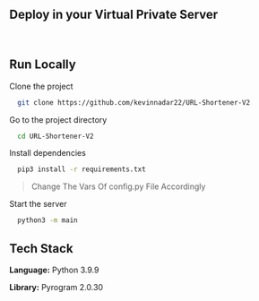 ## Deploy in your Virtual Private Server

<br>


## Run Locally

Clone the project

```bash
  git clone https://github.com/kevinnadar22/URL-Shortener-V2
```

Go to the project directory

```bash
  cd URL-Shortener-V2
```

Install dependencies

```bash
  pip3 install -r requirements.txt
```

> Change The Vars Of config.py File Accordingly


Start the server

```bash
  python3 -m main
```


## Tech Stack

**Language:** Python 3.9.9

**Library:** Pyrogram 2.0.30

